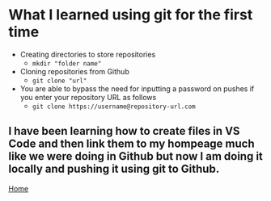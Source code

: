# What I learned using git for the first time

* Creating directories to store repositories
    * ```mkdir "folder name"```
* Cloning repositories from Github
    * ```git clone "url"```
* You are able to bypass the need for inputting a password on pushes if you enter your repository URL as follows
    * ```git clone https://username@repository-url.com```
## I have been learning how to create files in VS Code and then link them to my hompeage much like we were doing in Github but now I am doing it locally and pushing it using git to Github.

[Home](README.md)

